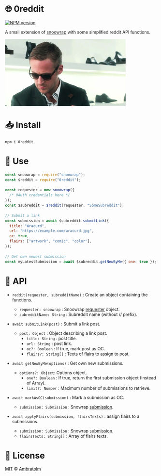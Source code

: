 # 🌐 0reddit

[![NPM version](https://badge.fury.io/js/0reddit.svg)](https://npmjs.org/package/0reddit)

A small extension of [snoowrap](https://github.com/not-an-aardvark/snoowrap) with some simplified reddit API functions.

![Screenshot](./screenshot.gif?raw=true)

# 📥 Install

```
npm i 0reddit
```

# 🏁 Use

```js
const snoowrap = require("snoowrap");
const $reddit = require("0reddit");

const requester = new snoowrap({
  /* OAuth credentials here */
});
const $subreddit = $reddit(requester, "SomeSubreddit");

// Submit a link
const submission = await $subreddit.submitLink({
  title: "Wracurd",
  url: "https://example.com/wracurd.jpg",
  oc: true,
  flairs: ["artwork", "comic", "color"],
});

// Get own newest submission
const myLatestSubmission = await $subreddit.getNewByMe({ one: true });
```

# 📕 API

- `reddit(requester, subredditName)` : Create an object containing the functions.

  - `requester: snoowrap` : Snoowrap [requester](https://not-an-aardvark.github.io/snoowrap/snoowrap.html) object.
  - `subredditName: String` : Subreddit name (without r/ prefix).

- `await submitLink(post)` : Submit a link post.

  - `post: Object` : Object describing a link post.
    - `title: String` : post title.
    - `url: String` : post link.
    - `oc?: Boolean` : If true, mark post as OC.
    - `flairs?: String[]` : Texts of flairs to assign to post.

- `await getNewByMe(options)` : Get own new submissions.

  - `options?: Object`: Options object.
    - `one?: Boolean` : If true, return the first submission object (Instead of Array).
    - `limit?: Number` : Maximum number of submissions to retrieve.

- `await markAsOC(submission)` : Mark a submission as OC.

  - `submission: Submission` : Snowrap [submission](https://not-an-aardvark.github.io/snoowrap/Submission.html).

- `await applyFlairs(submission, flairsTexts)` : assign flairs to a submissions.

  - `submission: Submission` : Snowrap [submission](https://not-an-aardvark.github.io/snoowrap/Submission.html).
  - `flairsTexts: String[]` : Array of flairs texts.

# 📃 License

[MIT](./LICENSE) © [Ambratolm](https://github.com/Ambratolm)
